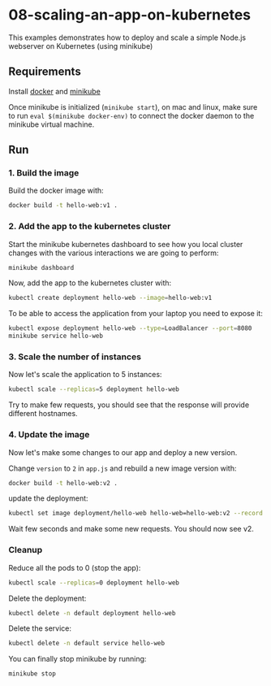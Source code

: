# 08-scaling-an-app-on-kubernetes

This examples demonstrates how to deploy and scale a simple Node.js webserver on Kubernetes (using minikube)

## Requirements

Install [docker](https://docs.docker.com/get-docker/) and [minikube](https://kubernetes.io/docs/tasks/tools/install-minikube/)


Once minikube is initialized (`minikube start`), on mac and linux, make sure to run `eval $(minikube docker-env)` to connect the docker daemon to the minikube virtual machine.

## Run

### 1. Build the image

Build the docker image with:

```bash
docker build -t hello-web:v1 .
```

### 2. Add the app to the kubernetes cluster

Start the minikube kubernetes dashboard to see how you local cluster changes with the various interactions we are going to perform:

```bash
minikube dashboard
```

Now, add the app to the kubernetes cluster with:

```bash
kubectl create deployment hello-web --image=hello-web:v1
```

To be able to access the application from your laptop you need to expose it:

```bash
kubectl expose deployment hello-web --type=LoadBalancer --port=8080
minikube service hello-web
```

### 3. Scale the number of instances

Now let's scale the application to 5 instances:

```bash
kubectl scale --replicas=5 deployment hello-web
```

Try to make few requests, you should see that the response will provide different hostnames.

### 4. Update the image

Now let's make some changes to our app and deploy a new version.

Change `version` to `2` in `app.js` and rebuild a new image version with:

```bash
docker build -t hello-web:v2 .
```

update the deployment:

```bash
kubectl set image deployment/hello-web hello-web=hello-web:v2 --record
```

Wait few seconds and make some new requests. You should now see v2.


### Cleanup

Reduce all the pods to 0 (stop the app):

```bash
kubectl scale --replicas=0 deployment hello-web
```

Delete the deployment:

```bash
kubectl delete -n default deployment hello-web
```

Delete the service:

```bash
kubectl delete -n default service hello-web
```

You can finally stop minikube by running:

```bash
minikube stop
```
